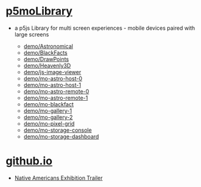 # [p5moLibrary](https://github.com/molab-itp/p5moLibrary)

- a p5js Library for multi screen experiences - mobile devices paired with large screens

  - [demo/Astronomical](demo/Astronomical?v=69)
  - [demo/BlackFacts](demo/BlackFacts?v=69)
  - [demo/DrawPoints](demo/DrawPoints?v=69)
  - [demo/Heavenly3D](demo/Heavenly3D?v=69)
  - [demo/js-image-viewer](demo/js-image-viewer?v=69)
  - [demo/mo-astro-host-0](demo/mo-astro-host-0?v=69)
  - [demo/mo-astro-host-1](demo/mo-astro-host-1?v=69)
  - [demo/mo-astro-remote-0](demo/mo-astro-remote-0?v=69)
  - [demo/mo-astro-remote-1](demo/mo-astro-remote-1?v=69)
  - [demo/mo-blackfact](demo/mo-blackfacts?v=69)
  - [demo/mo-gallery-1](demo/mo-gallery-1?v=69)
  - [demo/mo-gallery-2](demo/mo-gallery-2?v=69)
  - [demo/mo-pixel-grid](demo/mo-pixel-grid?v=69)
  - [demo/mo-storage-console](demo/mo-storage-console?v=69)
  - [demo/mo-storage-dashboard](demo/mo-storage-dashboard?v=69)

# [github.io](https://molab-itp.github.io/p5moLibrary/src?v=69)

- [Native Americans Exhibition Trailer](demo/BlackFacts?playlist=hpjNGTYvpxw)

<!--

  - [demo/mo-blackfacts-host](demo/mo-blackfacts-host?v=69)
  - [demo/mo-blackfacts-remote](demo/mo-blackfacts-remote?v=69)

# https://www.youtube.com/watch?v=hpjNGTYvpxw
# The Land Carries Our Ancestors: Contemporary Art by Native Americans Exhibition Trailer

 -->
